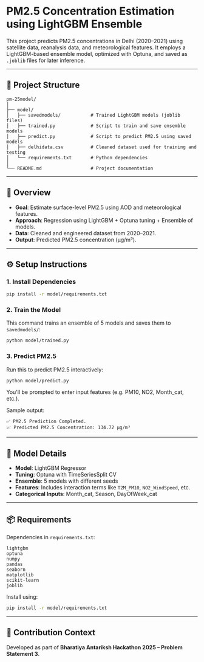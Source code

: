 # PM2.5 Concentration Estimation using LightGBM Ensemble

This project predicts PM2.5 concentrations in Delhi (2020–2021) using satellite data, reanalysis data, and meteorological features. It employs a LightGBM-based ensemble model, optimized with Optuna, and saved as `.joblib` files for later inference.

---

## 📁 Project Structure

```
pm-25model/
│
├── model/
│   ├── savedmodels/           # Trained LightGBM models (joblib files)
│   ├── trained.py             # Script to train and save ensemble models
│   ├── predict.py             # Script to predict PM2.5 using saved models
│   ├── delhidata.csv          # Cleaned dataset used for training and testing
│   └── requirements.txt       # Python dependencies
│
└── README.md                  # Project documentation
```

---

## 📌 Overview

- **Goal**: Estimate surface-level PM2.5 using AOD and meteorological features.
- **Approach**: Regression using LightGBM + Optuna tuning + Ensemble of models.
- **Data**: Cleaned and engineered dataset from 2020–2021.
- **Output**: Predicted PM2.5 concentration (µg/m³).

---

## ⚙️ Setup Instructions

### 1. Install Dependencies

```bash
pip install -r model/requirements.txt
```

### 2. Train the Model

This command trains an ensemble of 5 models and saves them to `savedmodels/`:

```bash
python model/trained.py
```

### 3. Predict PM2.5

Run this to predict PM2.5 interactively:

```bash
python model/predict.py
```

You'll be prompted to enter input features (e.g. PM10, NO2, Month_cat, etc.).

Sample output:

```
✅ PM2.5 Prediction Completed.
📈 Predicted PM2.5 Concentration: 134.72 µg/m³
```

---

## 🧠 Model Details

- **Model**: LightGBM Regressor
- **Tuning**: Optuna with TimeSeriesSplit CV
- **Ensemble**: 5 models with different seeds
- **Features**: Includes interaction terms like `T2M_PM10`, `NO2_WindSpeed`, etc.
- **Categorical Inputs**: Month_cat, Season, DayOfWeek_cat

---

## 📦 Requirements

Dependencies in `requirements.txt`:

```
lightgbm
optuna
numpy
pandas
seaborn
matplotlib
scikit-learn
joblib
```

Install using:

```bash
pip install -r model/requirements.txt
```

---

## 🏁 Contribution Context

Developed as part of **Bharatiya Antariksh Hackathon 2025 – Problem Statement 3**.

